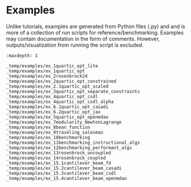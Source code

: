 # Examples

Unlike tutorials, examples are generated from Python files (.py) and
and is more of a collection of run scripts for reference/benchmarking.
Examples may contain documentation in the form of comments.
However, outputs/visualization from running the script is excluded.


```{toctree}
:maxdepth: 1

_temp/examples/ex_1quartic_opt_lite
_temp/examples/ex_1quartic_opt
_temp/examples/ex_2rosenbrock2d
_temp/examples/ex_2quartic_opt_constrained
_temp/examples/ex_2.1quartic_opt_scaled
_temp/examples/ex_3quartic_opt_separate_constraints
_temp/examples/ex_4quartic_opt_csdl
_temp/examples/ex_4quartic_opt_csdl_alpha
_temp/examples/ex_6.1quartic_opt_casadi
_temp/examples/ex_6.2quartic_opt_jax
_temp/examples/ex_5quartic_opt_openmdao
_temp/examples/ex_7modularity_NewtonLagrange
_temp/examples/ex_8bean_function
_temp/examples/ex_9traveling_salesman
_temp/examples/ex_10benchmarking
_temp/examples/ex_11benchmarking_instructional_algs
_temp/examples/ex_12benchmarking_performant_algs
_temp/examples/ex_13rosenbrock_uncoupled
_temp/examples/ex_14rosenbrock_coupled
_temp/examples/ex_15.1cantilever_beam_fd
_temp/examples/ex_15.2cantilever_beam_casadi
_temp/examples/ex_15.3cantilever_beam_csdl
_temp/examples/ex_15.4cantilever_beam_openmdao
```